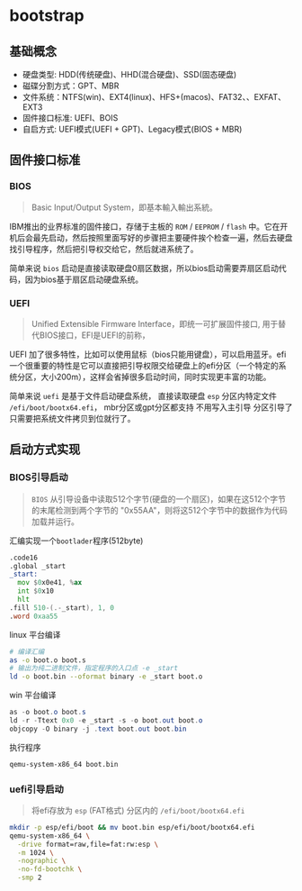 # bootstrap

## 基础概念
+ 硬盘类型: HDD(传统硬盘)、HHD(混合硬盘)、SSD(固态硬盘)
+ 磁碟分割方式：GPT、MBR
+ 文件系统：NTFS(win)、EXT4(linux)、HFS+(macos)、FAT32、、EXFAT、EXT3
+ 固件接口标准: UEFI、BOIS
+ 自启方式: UEFI模式(UEFI + GPT)、Legacy模式(BIOS + MBR)

## 固件接口标准
### BIOS
> Basic Input/Output System，即基本輸入輸出系統。

IBM推出的业界标准的固件接口，存储于主板的 `ROM` / `EEPROM` / `flash` 中。它在开机后会最先启动，然后按照里面写好的步骤把主要硬件挨个检查一遍，然后去硬盘找引导程序，然后把引导权交给它，然后就进系统了。

简单来说 `bios` 启动是直接读取硬盘0扇区数据，所以bios启动需要弄扇区启动代码，因为bios基于扇区启动硬盘系统。

### UEFI
> Unified Extensible Firmware Interface，即统一可扩展固件接口, 用于替代BIOS接口，EFI是UEFI的前称，

UEFI 加了很多特性，比如可以使用鼠标（bios只能用键盘），可以启用蓝牙。efi一个很重要的特性是它可以直接把引导权限交给硬盘上的efi分区（一个特定的系统分区，大小200m），这样会省掉很多启动时间，同时实现更丰富的功能。

简单来说 `uefi` 是基于文件启动硬盘系统， 直接读取硬盘 `esp` 分区内特定文件 `/efi/boot/bootx64.efi`， mbr分区或gpt分区都支持  不用写入主引导 分区引导了 只需要把系统文件拷贝到位就行了。

## 启动方式实现
### BIOS引导启动
> `BIOS` 从引导设备中读取512个字节(硬盘的一个扇区)，如果在这512个字节的末尾检测到两个字节的 "0x55AA"，则将这512个字节中的数据作为代码加载并运行。

汇编实现一个`bootlader`程序(512byte)
```asm
.code16
.global _start
_start:
  mov $0x0e41, %ax
  int $0x10
  hlt
.fill 510-(.-_start), 1, 0
.word 0xaa55
```

linux 平台编译
```bash
# 编译汇编
as -o boot.o boot.s
# 输出为纯二进制文件，指定程序的入口点 -e _start
ld -o boot.bin --oformat binary -e _start boot.o
```

win 平台编译
```powershell
as -o boot.o boot.s
ld -r -Ttext 0x0 -e _start -s -o boot.out boot.o
objcopy -O binary -j .text boot.out boot.bin
```

执行程序
```bash
qemu-system-x86_64 boot.bin
```

### uefi引导启动
>  将efi存放为 `esp` (FAT格式) 分区内的 `/efi/boot/bootx64.efi`

```bash
mkdir -p esp/efi/boot && mv boot.bin esp/efi/boot/bootx64.efi
qemu-system-x86_64 \
  -drive format=raw,file=fat:rw:esp \
  -m 1024 \
  -nographic \
  -no-fd-bootchk \
  -smp 2
```